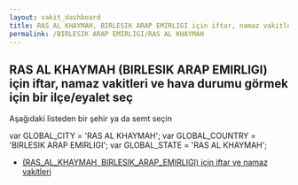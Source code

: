 ```yaml
---
layout: vakit_dashboard
title: RAS AL KHAYMAH, BIRLESIK ARAP EMIRLIGI için iftar, namaz vakitleri ve hava durumu - ilçe/eyalet seç
permalink: /BIRLESIK ARAP EMIRLIGI/RAS AL KHAYMAH
---
```


## RAS AL KHAYMAH (BIRLESIK ARAP EMIRLIGI) için iftar, namaz vakitleri ve hava durumu  görmek için bir ilçe/eyalet seç

Aşağıdaki listeden bir şehir ya da semt seçin



  var GLOBAL_CITY = 'RAS AL KHAYMAH';
  var GLOBAL_COUNTRY = 'BIRLESIK ARAP EMIRLIGI';
  var GLOBAL_STATE = 'RAS AL KHAYMAH';
* [ (RAS_AL_KHAYMAH, BIRLESIK_ARAP_EMIRLIGI) için iftar ve namaz vakitleri](/BIRLESIK_ARAP_EMIRLIGI/RAS_AL_KHAYMAH/)
</script>
<script type="text/javascript">